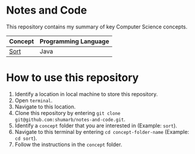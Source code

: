 # Notes and Code
This repository contains my summary of key Computer Science concepts.

Concept                                                                             | Programming Language
----------------------------------------------------------------------------------- | -----------
[Sort](https://github.com/shumarb/notes-and-code/sort)    | Java

# How to use this repository
1. Identify a location in local machine to store this repository.
2. Open `terminal`.
3. Navigate to this location.
4. Clone this repository by entering `git clone git@github.com:shumarb/notes-and-code.git`.
5. Identify a `concept` folder that you are interested in (Example: `sort`).
6. Navigate to this terminal by entering `cd concept-folder-name` (Example: `cd sort`).
7. Follow the instructions in the `concept` folder.
